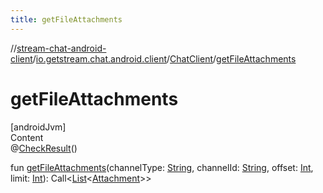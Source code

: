 ```yaml
---
title: getFileAttachments
---
```

//[stream-chat-android-client](../../../index.md)/[io.getstream.chat.android.client](../index.md)/[ChatClient](index.md)/[getFileAttachments](getFileAttachments.md)



# getFileAttachments  
[androidJvm]  
Content  
@[CheckResult](https://developer.android.com/reference/kotlin/androidx/annotation/CheckResult.html)()  
  
fun [getFileAttachments](getFileAttachments.md)(channelType: [String](https://kotlinlang.org/api/latest/jvm/stdlib/kotlin/-string/index.html), channelId: [String](https://kotlinlang.org/api/latest/jvm/stdlib/kotlin/-string/index.html), offset: [Int](https://kotlinlang.org/api/latest/jvm/stdlib/kotlin/-int/index.html), limit: [Int](https://kotlinlang.org/api/latest/jvm/stdlib/kotlin/-int/index.html)): Call&lt;[List](https://kotlinlang.org/api/latest/jvm/stdlib/kotlin.collections/-list/index.html)&lt;[Attachment](../../io.getstream.chat.android.client.models/Attachment/index.md)&gt;&gt;  



